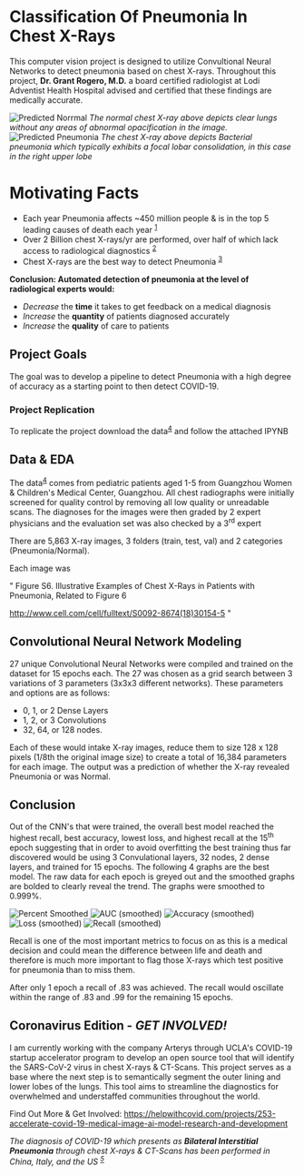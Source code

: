 # Classification Of Pneumonia In Chest X-Rays
This computer vision project is designed to utilize Convultional Neural Networks to detect pneumonia based on chest X-rays. Throughout this project, __Dr. Grant Rogero, M.D.__ a board certified radiologist at Lodi Adventist Health Hospital advised and certified that these findings are medically accurate.

![Predicted Norrmal](imgs/Predicted-Normal.png)
_The normal chest X-ray above depicts clear lungs without any areas of abnormal opacification in the image._
![Predicted Pneumonia](imgs/Predicted-Pneumonia.png)
_The chest X-ray above depicts Bacterial pneumonia which typically exhibits a focal lobar consolidation, in this case in the right upper lobe_

# Motivating Facts
- Each year Pneumonia affects ~450 million people & is in the top 5 leading causes of death each year <sup>[1]
- Over 2 Billion chest X-rays/yr are performed, over half of which lack access to radiological diagnostics <sup>[2]
- Chest X-rays are the best way to detect Pneumonia <sup>[3]

__Conclusion: Automated detection of pneumonia at the level of radiological experts would:__
- _Decrease_ the **time** it takes to get feedback on a medical diagnosis
- _Increase_ the **quantity** of patients diagnosed accurately
- _Increase_ the **quality** of care to patients

## Project Goals

The goal was to develop a pipeline to detect Pneumonia with a high degree of accuracy as a starting point to then detect COVID-19.

### Project Replication

To replicate the project download the data<sup>[4]</sup> and follow the attached IPYNB

## Data & EDA

The data<sup>[4]</sup> comes from pediatric patients aged 1-5 from Guangzhou Women & Children's Medical Center, Guangzhou. All chest radiographs were initially screened for quality control by removing all low quality or unreadable scans. The diagnoses for the images were then graded by 2 expert physicians and the evaluation set was also checked by a 3<sup>rd</sup> expert

There are 5,863 X-ray images, 3 folders (train, test, val) and 2 categories (Pneumonia/Normal).

Each image was

"
 Figure S6. Illustrative Examples of Chest X-Rays in Patients with Pneumonia, Related to Figure 6

http://www.cell.com/cell/fulltext/S0092-8674(18)30154-5 "


## Convolutional Neural Network Modeling

27 unique Convolutional Neural Networks were compiled and trained on the dataset for 15 epochs each. The 27 was chosen as a grid search between 3 variations of 3 parameters (3x3x3 different networks). These parameters and options are as follows:
- 0,  1, or  2 Dense Layers
- 1,  2, or  3 Convolutions
- 32, 64, or 128 nodes.

Each of these would intake X-ray images, reduce them to size 128 x 128 pixels (1/8th the original image size) to create a total of 16,384 parameters for each image. The output was a prediction of whether the X-ray revealed Pneumonia or was Normal.
  
## Conclusion

Out of the CNN's that were trained, the overall best model reached the highest recall, best accuracy, lowest loss, and highest recall at the 15<sup>th</sup> epoch suggesting that in order to avoid overfitting the best training thus far discovered would be using 3 Convulational layers, 32 nodes, 2 dense layers, and trained for 15 epochs. The following 4 graphs are the best model. The raw data for each epoch is greyed out and the smoothed graphs are bolded to clearly reveal the trend. The graphs were smoothed to 0.999%.

![Percent Smoothed](imgs/Smoothing.png)
![AUC (smoothed)](imgs/AUC-smoothed.png)
![Accuracy (smoothed)](imgs/Accuracy-smoothed.png)
![Loss (smoothed)](imgs/Loss-smoothed.png)
![Recall (smoothed)](imgs/Recall-smoothed.png)

Recall is one of the most important metrics to focus on as this is a medical decision and could mean the difference between life and death and therefore is much more important to flag those X-rays which test positive for pneumonia than to miss them. 

After only 1 epoch a recall of .83 was achieved. The recall would oscillate within the range of .83 and .99 for the remaining 15 epochs.

## Coronavirus Edition - *GET INVOLVED!*

I am currently working with the company Arterys through UCLA's COVID-19 startup accelerator program to develop an open source tool that will identify the SARS-CoV-2 virus in chest X-rays & CT-Scans. This project serves as a base where the next step is to semantically segment the outer lining and lower lobes of the lungs. This tool aims to streamline the diagnostics for overwhelmed and understaffed communities throughout the world.


Find Out More & Get Involved:
https://helpwithcovid.com/projects/253-accelerate-covid-19-medical-image-ai-model-research-and-development


*The diagnosis of COVID-19 which presents as __Bilateral Interstitial Pneumonia__ through chest X-rays & CT-Scans has been performed in China, Italy, and the US <sup>[5]*

[1]: https://www.thelancet.com/journals/lancet/article/PIIS0140-6736(10)61459-6/fulltext
[2]: https://arxiv.org/pdf/1711.05225.pdf
[3]: https://www.nhlbi.nih.gov/health-topics/chest-x-ray
[4]: https://data.mendeley.com/datasets/rscbjbr9sj/2
[5]: https://jamanetwork.com/journals/jama/fullarticle/2762130
